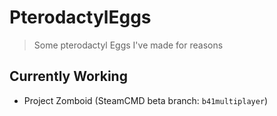 # PterodactylEggs
> Some pterodactyl Eggs I've made for reasons
## Currently Working
- Project Zomboid (SteamCMD beta branch: `b41multiplayer`)
